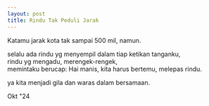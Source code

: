 ```yaml
---
layout: post
title: Rindu Tak Peduli Jarak
---
```


Katamu jarak kota tak sampai 500 mil, namun.

selalu ada rindu yg menyempil dalam tiap ketikan tanganku,  
rindu yg mengadu, merengek-rengek,  
memintaku berucap: Hai manis, kita harus bertemu, melepas rindu.

ya kita menjadi gila dan waras dalam bersamaan.

Okt "24